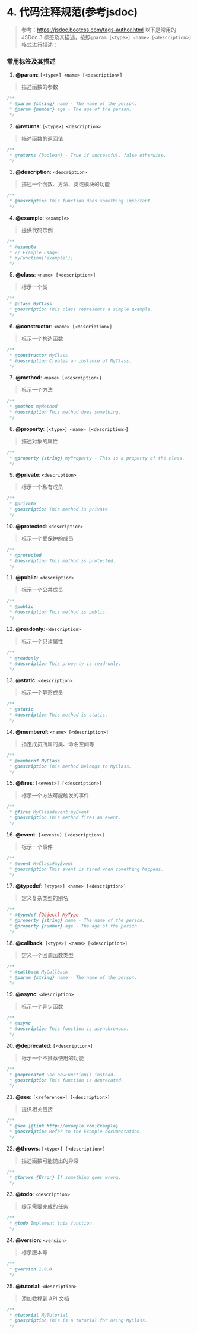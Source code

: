 # 4. 代码注释规范(参考jsdoc)

> 参考：https://jsdoc.bootcss.com/tags-author.html
> 以下是常用的 JSDoc 3 标签及其描述，按照`@param [<type>] <name> [<description>]`格式进行描述：

### 常用标签及其描述

1. **@param**: `[<type>] <name> [<description>]`

> 描述函数的参数

```js
/**
 * @param {string} name - The name of the person.
 * @param {number} age - The age of the person.
 */
```

2.  **@returns**: `[<type>] <description>`

> 描述函数的返回值

```js
/**
 * @returns {boolean} - True if successful, false otherwise.
 */
```

3.  **@description**: `<description>`

> 描述一个函数、方法、类或模块的功能

```js
/**
 * @description This function does something important.
 */
```

4.  **@example**: `<example>`

> 提供代码示例

```js
/**
 * @example
 * // Example usage:
 * myFunction('example');
 */
```

5.  **@class**: `<name> [<description>]`

> 标示一个类

```js
/**
 * @class MyClass
 * @description This class represents a simple example.
 */
```

6.  **@constructor**: `<name> [<description>]`

> 标示一个构造函数

```js
/**
 * @constructor MyClass
 * @description Creates an instance of MyClass.
 */
```

7.  **@method**: `<name> [<description>]`

> 标示一个方法

```js
/**
 * @method myMethod
 * @description This method does something.
 */
```

8.  **@property**: `[<type>] <name> [<description>]`

> 描述对象的属性

```js
/**
 * @property {string} myProperty - This is a property of the class.
 */
```

9.  **@private**: `<description>`

> 标示一个私有成员

```js
/**
 * @private
 * @description This method is private.
 */
```

10. **@protected**: `<description>`

> 标示一个受保护的成员

```js
/**
 * @protected
 * @description This method is protected.
 */
```

11. **@public**: `<description>`

> 标示一个公共成员

```js
/**
 * @public
 * @description This method is public.
 */
```

12. **@readonly**: `<description>`

> 标示一个只读属性

```js
/**
 * @readonly
 * @description This property is read-only.
 */
```

13. **@static**: `<description>`

> 标示一个静态成员

```js
/**
 * @static
 * @description This method is static.
 */
```

14. **@memberof**: `<name> [<description>]`

> 指定成员所属的类、命名空间等

```js
/**
 * @memberof MyClass
 * @description This method belongs to MyClass.
 */
```

15. **@fires**: `[<event>] [<description>]`

> 标示一个方法可能触发的事件

```js
/**
 * @fires MyClass#event:myEvent
 * @description This method fires an event.
 */
```

16. **@event**: `[<event>] [<description>]`

> 标示一个事件

```js
/**
 * @event MyClass#myEvent
 * @description This event is fired when something happens.
 */
```

17. **@typedef**: `[<type>] <name> [<description>]`

> 定义复杂类型的别名

```js
/**
 * @typedef {Object} MyType
 * @property {string} name - The name of the person.
 * @property {number} age - The age of the person.
 */
```

18. **@callback**: `[<type>] <name> [<description>]`

> 定义一个回调函数类型

```js
/**
 * @callback MyCallback
 * @param {string} name - The name of the person.
 */
```

19. **@async**: `<description>`

> 标示一个异步函数

```js
/**
 * @async
 * @description This function is asynchronous.
 */
```

20. **@deprecated**: `[<description>]`

> 标示一个不推荐使用的功能

```js
/**
 * @deprecated Use newFunction() instead.
 * @description This function is deprecated.
 */
```

21. **@see**: `[<reference>] [<description>]`

> 提供相关链接

```js
/**
 * @see {@link http://example.com|Example}
 * @description Refer to the Example documentation.
 */
```

22. **@throws**: `[<type>] [<description>]`

> 描述函数可能抛出的异常

```js
/**
 * @throws {Error} If something goes wrong.
 */
```

23. **@todo**: `<description>`

> 提示需要完成的任务

```js
/**
 * @todo Implement this function.
 */
```

24. **@version**: `<version>`

> 标示版本号

```js
/**
 * @version 1.0.0
 */
```

25. **@tutorial**: `<description>`

> 添加教程到 API 文档

```js
/**
 * @tutorial MyTutorial
 * @description This is a tutorial for using MyClass.
 */
```
